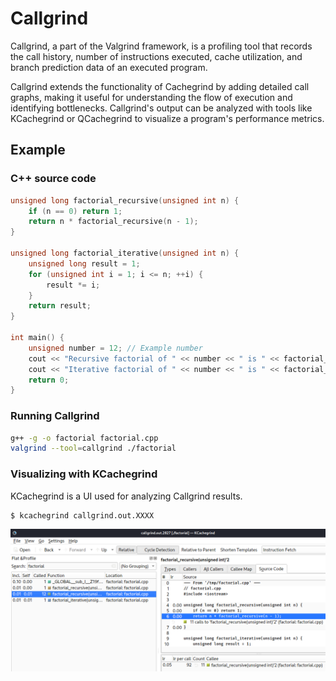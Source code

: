 # Callgrind

Callgrind, a part of the Valgrind framework, is a profiling tool that records the call history, number of instructions executed, cache utilization, and branch prediction data of an executed program.

Callgrind extends the functionality of Cachegrind by adding detailed call graphs, making it useful for understanding the flow of execution and identifying bottlenecks. Callgrind's output can be analyzed with tools like KCachegrind or QCachegrind to visualize a program's performance metrics.

## Example

### C++ source code
```cpp
unsigned long factorial_recursive(unsigned int n) {
    if (n == 0) return 1;
    return n * factorial_recursive(n - 1);
}

unsigned long factorial_iterative(unsigned int n) {
    unsigned long result = 1;
    for (unsigned int i = 1; i <= n; ++i) {
        result *= i;
    }
    return result;
}

int main() {
    unsigned number = 12; // Example number
    cout << "Recursive factorial of " << number << " is " << factorial_recursive(number) << endl;
    cout << "Iterative factorial of " << number << " is " << factorial_iterative(number) << endl;
    return 0;
}
```

### Running Callgrind
```bash
g++ -g -o factorial factorial.cpp
valgrind --tool=callgrind ./factorial
```

### Visualizing with KCachegrind
KCachegrind is a UI used for analyzing Callgrind results.
```bash
$ kcachegrind callgrind.out.XXXX
```

![](images/kcachegrind.png)
